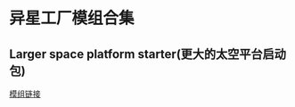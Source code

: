 # 异星工厂模组合集

## Larger space platform starter(更大的太空平台启动包)
[模组链接](https://mods.factorio.com/mod/LargerSpacePlatformStarter)
